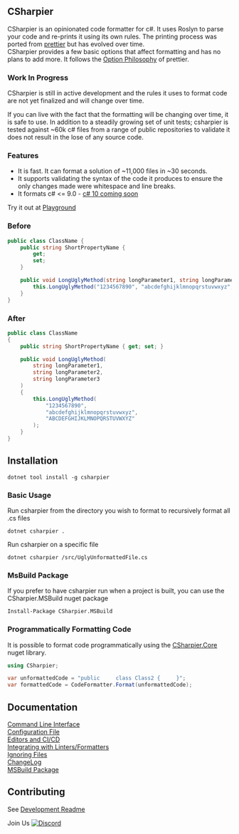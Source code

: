 ## CSharpier
CSharpier is an opinionated code formatter for c#. It uses Roslyn to parse your code and re-prints it using its own rules. 
The printing process was ported from [prettier](https://github.com/prettier/prettier) but has evolved over time.  
CSharpier provides a few basic options that affect formatting and has no plans to add more. It follows the [Option Philosophy](https://prettier.io/docs/en/option-philosophy.html) of prettier.

### Work In Progress
CSharpier is still in active development and the rules it uses to format code are not yet finalized and will change over time.

If you can live with the fact that the formatting will be changing over time, it is safe to use. In addition to a steadily growing set of unit tests; csharpier is tested against ~60k c# files from a range of public repositories to validate it does not result in the lose of any source code. 

### Features
  - It is fast. It can format a solution of ~11,000 files in ~30 seconds.
  - It supports validating the syntax of the code it produces to ensure the only changes made were whitespace and line breaks.
  - It formats c# <= 9.0 - [c# 10 coming soon](https://github.com/belav/csharpier/issues/448)

Try it out at [Playground](https://csharpier.com)

### Before
```c#
public class ClassName {
    public string ShortPropertyName {
        get;
        set; 
    }

    public void LongUglyMethod(string longParameter1, string longParameter2, string longParameter3) { 
        this.LongUglyMethod("1234567890", "abcdefghijklmnopqrstuvwxyz", "ABCDEFGHIJKLMNOPQRSTUVWXYZ");
    }
}
```

### After
```c#
public class ClassName
{
    public string ShortPropertyName { get; set; }

    public void LongUglyMethod(
        string longParameter1,
        string longParameter2,
        string longParameter3
    )
    {
        this.LongUglyMethod(
            "1234567890",
            "abcdefghijklmnopqrstuvwxyz",
            "ABCDEFGHIJKLMNOPQRSTUVWXYZ"
        );
    }
}
```

## Installation

```console
dotnet tool install -g csharpier
```

### Basic Usage
Run csharpier from the directory you wish to format to recursively format all .cs files
```console
dotnet csharpier .
```

Run csharpier on a specific file
```console
dotnet csharpier /src/UglyUnformattedFile.cs
```

### MsBuild Package
If you prefer to have csharpier run when a project is built, you can use the CSharpier.MSBuild nuget package
```console
Install-Package CSharpier.MSBuild
```

### Programmatically Formatting Code
It is possible to format code programmatically using the [CSharpier.Core](https://www.nuget.org/packages/CSharpier.Core) nuget library.
```c#
using CSharpier;

var unformattedCode = "public     class Class2 {     }";
var formattedCode = CodeFormatter.Format(unformattedCode);
```

## Documentation
[Command Line Interface](Docs/CLI.md)  
[Configuration File](Docs/Configuration.md)  
[Editors and CI/CD](Docs/EditorsAndCICD.md)  
[Integrating with Linters/Formatters](Docs/IntegratingWithLinters.md)  
[Ignoring Files](Docs/Ignore.md)  
[ChangeLog](CHANGELOG.md)  
[MSBuild Package](Docs/MSBuild.md)


## Contributing
See [Development Readme](CONTRIBUTING.md)  

Join Us [![Discord](https://img.shields.io/badge/Discord-chat?label=&logo=discord&logoColor=ffffff&color=7389D8&labelColor=6A7EC2)](https://discord.gg/HfAKGEZQcX)
